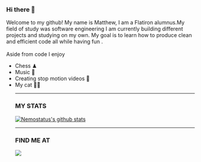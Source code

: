 ### Hi there 👋
Welcome to my github! My name is Matthew, I am a Flatiron alumnus.My field of study was software engineering 
I am currently building different projects and studying on my own. My goal is to learn how to produce clean and efficient code all while having fun .<br><br>
Aside from code I enjoy
<ul>
  <li>Chess ♟</li>
  <li>Music 🎵</li>
  <li>Creating stop motion videos 🎥</li>
  <li>My cat 🐱‍👤</li>
  
---

### MY STATS

[![Nemostatus's github stats](https://github-readme-stats.vercel.app/api?username=nemostatus)](https://github.com/nemostatus/github-readme-stats)

---
### FIND ME AT

<a href= "https://www.linkedin.com/in/matthew-corralejo-40b5281bb/" target="_blank" rel="noopener noreferrer">
  <img src="https://img.shields.io/badge/linkedin-%230077B5.svg?&style=for-the-badge&logo=linkedin&logoColor=white" />
</a>
